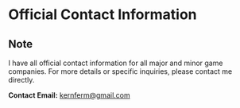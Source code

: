 # Official Contact Information

## Note

I have all official contact information for all major and minor game companies. For more details or specific inquiries, please contact me directly.

**Contact Email:** kernferm@gmail.com

